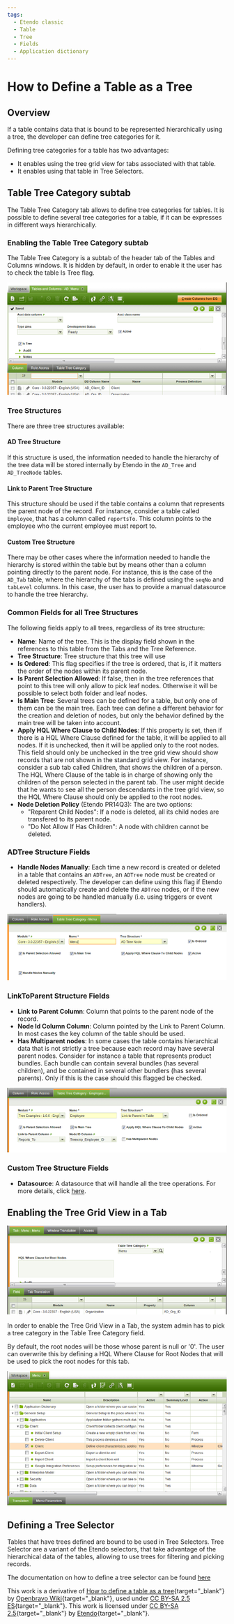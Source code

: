 ```yaml
---
tags:
  - Etendo classic
  - Table
  - Tree
  - Fields
  - Application dictionary
---
```


# How to Define a Table as a Tree

## Overview

If a table contains data that is bound to be represented hierarchically using a tree, the developer can define tree categories for it.

Defining tree categories for a table has two advantages:

  * It enables using the tree grid view for tabs associated with that table.
  * It enables using that table in Tree Selectors.

## Table Tree Category subtab

The Table Tree Category tab allows to define tree categories for tables. It is possible to define several tree categories for a table, if it can be expresses in different ways hierarchically.

### Enabling the Table Tree Category subtab

The Table Tree Category is a subtab of the header tab of the Tables and Columns windows. It is hidden by default, in order to enable it the user has to check the table Is Tree flag.

![](/assets/developer-guide/etendo-classic/how-to-guides/How_to_Define_a_Table_as_a_Tree-1.png)

### Tree Structures

There are three tree structures available:

#### AD Tree Structure

If this structure is used, the information needed to handle the hierarchy of the tree data will be stored internally by Etendo in the `AD_Tree` and `AD_TreeNode` tables.

#### Link to Parent Tree Structure

This structure should be used if the table contains a column that represents the parent node of the record. For instance, consider a table called `Employee`, that has a column called `reportsTo`. This column points to the employee who the current employee must report to.

#### Custom Tree Structure

There may be other cases where the information needed to handle the hierarchy is stored within the table but by means other than a column pointing directly to the parent node. For instance, this is the case of the `AD_Tab` table, where the hierarchy of the tabs is defined using the `seqNo` and `tabLevel` columns. In this case, the user has to provide a manual datasource to handle the tree hierarchy.

### Common Fields for all Tree Structures

The following fields apply to all trees, regardless of its tree structure:

  * **Name**: Name of the tree. This is the display field shown in the references to this table from the Tabs and the Tree Reference.
  * **Tree Structure**: Tree structure that this tree will use
  * **Is Ordered**: This flag specifies if the tree is ordered, that is, if it matters the order of the nodes within its parent node.
  * **Is Parent Selection Allowed**: If false, then in the tree references that point to this tree will only allow to pick leaf nodes. Otherwise it will be possible to select both folder and leaf nodes.
  * **Is Main Tree**: Several trees can be defined for a table, but only one of them can be the main tree. Each tree can define a different behavior for the creation and deletion of nodes, but only the behavior defined by the main tree will be taken into account.
  * **Apply HQL Where Clause to Child Nodes**: If this property is set, then if there is a HQL Where Clause defined for the table, it will be applied to all nodes. If it is unchecked, then it will be applied only to the root nodes. This field should only be unchecked in the tree grid view should show records that are not shown in the standard grid view. For instance, consider a sub tab called Children, that shows the children of a person. The HQL Where Clause of the table is in charge of showing only the children of the person selected in the parent tab. The user might decide that he wants to see all the person descendants in the tree grid view, so the HQL Where Clause should only be applied to the root nodes.
  * **Node Deletion Policy** (Etendo PR14Q3): The are two options:
    * "Reparent Child Nodes": If a node is deleted, all its child nodes are transfered to its parent node.
    * "Do Not Allow If Has Children": A node with children cannot be deleted.

### ADTree Structure Fields

  * **Handle Nodes Manually**: Each time a new record is created or deleted in a table that contains an `ADTree`, an `ADTree` node must be created or deleted respectively. The developer can define using this flag if Etendo should automatically create and delete the `ADTree` nodes, or if the new nodes are going to be handled manually (i.e. using triggers or event handlers).

![](/assets/developer-guide/etendo-classic/how-to-guides/How_to_Define_a_Table_as_a_Tree-2.png)

### LinkToParent Structure Fields

  * **Link to Parent Column**: Column that points to the parent node of the record.
  * **Node Id Column Column**: Column pointed by the Link to Parent Column. In most cases the key column of the table should be used.
  * **Has Multiparent nodes**: In some cases the table contains hierarchical data that is not strictly a tree because each record may have several parent nodes. Consider for instance a table that represents product bundles. Each bundle can contain several bundles (has several children), and be contained in several other bundlers (has several parents). Only if this is the case should this flagged be checked.

![](/assets/developer-guide/etendo-classic/how-to-guides/How_to_Define_a_Table_as_a_Tree-3.png)

### Custom Tree Structure Fields

  * **Datasource**: A datasource that will handle all the tree operations. For more details, click [here](./How_to_Create_a_Custom_Tree.md).

## Enabling the Tree Grid View in a Tab

![](/assets/developer-guide/etendo-classic/how-to-guides/How_to_Define_a_Table_as_a_Tree-4.png)

In order to enable the Tree Grid View in a Tab, the system admin has to pick a tree category in the Table Tree Category field.

By default, the root nodes will be those whose parent is null or '0'. The user can overwrite this by defining a HQL Where Clause for Root Nodes that will be used to pick the root nodes for this tab.

![](/assets/developer-guide/etendo-classic/how-to-guides/How_to_Define_a_Table_as_a_Tree-5.png)

## Defining a Tree Selector

Tables that have trees defined are bound to be used in Tree Selectors. Tree Selector are a variant of the Etendo selectors, that take advantage of the hierarchical data of the tables, allowing to use trees for filtering and picking records.

The documentation on how to define a tree selector can be found [here](./How_to_Create_a_Tree_Selector.md)

This work is a derivative of [How to define a table as a tree](https://wiki.openbravo.com/wiki/How_to_Define_a_Table_as_a_Tree){target="\_blank"} by [Openbravo Wiki](http://wiki.openbravo.com/wiki/Welcome_to_Openbravo){target="\_blank"}, used under [CC BY-SA 2.5 ES](https://creativecommons.org/licenses/by-sa/2.5/es/){target="\_blank"}. This work is licensed under [CC BY-SA 2.5](https://creativecommons.org/licenses/by-sa/2.5/){target="\_blank"} by [Etendo](https://etendo.software){target="\_blank"}.